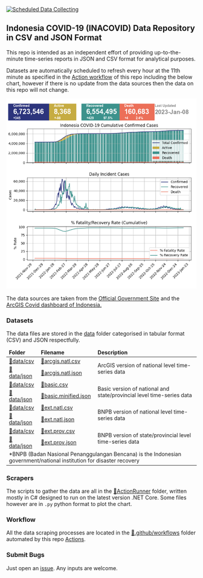 [![Scheduled Data Collecting](https://github.com/erlange/INACOVID/workflows/Report%20Collecting/badge.svg)](https://github.com/erlange/INACOVID/actions?query=workflow%3A%22Report+Collecting%22)

## Indonesia COVID-19 (INACOVID) Data Repository in CSV and JSON Format

This repo is intended as an independent effort of providing up-to-the-minute time-series reports in JSON and CSV format for analytical purposes.

Datasets are automatically scheduled to refresh every hour at the 11th minute as specified in the [Action workflow](https://github.com/erlange/INACOVID/actions) of this repo including the below chart, however if there is no update from the data sources then the data on this repo will not change.

![Indonesia Covid-19 Chart](https://raw.githubusercontent.com/erlange/INACOVID/master/data/plot/inachart.png)


The data sources are taken from the [Official Government Site](https://covid19.go.id/peta-sebaran) and the [ArcGIS Covid dashboard of Indonesia.](https://inacovid19.maps.arcgis.com/apps/opsdashboard/index.html#/81a3572883014c0088a62e1f320c97e1)


### Datasets

The data files are stored in the [data](https://github.com/erlange/INACOVID/tree/master/data) folder categorised in tabular format (CSV) and JSON respectfully.

<table>
<thead>
<tr>
<td><b>Folder</b></td>
<td><b>Filename</b></td>
<td ><b>Description</b></td>
</thead>
<tbody>
<tr>
<td><a href=https://github.com/erlange/INACOVID/tree/master/data/csv>📁data/csv</a></td>
<td><a href=https://github.com/erlange/INACOVID/blob/master/data/csv/arcgis.natl.csv>📄arcgis.natl.csv</a></td>
<td rowspan=2>ArcGIS version of national level time-series data
</td>
</tr>
<tr>
<td><a href=https://github.com/erlange/INACOVID/tree/master/data/json>📁data/json</a></td>
<td><a href=https://github.com/erlange/INACOVID/blob/master/data/json/arcgis.natl.json>📜arcgis.natl.json</a></td>
</td>
</tr>

<tr>
<td><a href=https://github.com/erlange/INACOVID/tree/master/data/csv>📁data/csv</a></td>
<td><a href=https://github.com/erlange/INACOVID/blob/master/data/csv/basic.csv>📄basic.csv</a></td>
<td rowspan=2>Basic version of national and state/provincial level time-series data
</td>
</tr>
<tr>
<td><a href=https://github.com/erlange/INACOVID/tree/master/data/json>📁data/json</a></td>
<td><a href=https://github.com/erlange/INACOVID/blob/master/data/json/basic.minified.json>📜basic.minified.json</a></td>
</td>
</tr>

<tr>
<td><a href=https://github.com/erlange/INACOVID/tree/master/data/csv>📁data/csv</a></td>
<td><a href=https://github.com/erlange/INACOVID/blob/master/data/csv/ext.natl.csv>📄ext.natl.csv</a></td>
<td rowspan=2>BNPB version of national level time-series data
</td>
</tr>
<tr>
<td><a href=https://github.com/erlange/INACOVID/tree/master/data/json>📁data/json</a></td>
<td><a href=https://github.com/erlange/INACOVID/blob/master/data/json/ext.natl.json>📜ext.natl.json</a></td>
</td>
</tr>

<tr>
<td><a href=https://github.com/erlange/INACOVID/tree/master/data/csv>📁data/csv</a></td>
<td><a href=https://github.com/erlange/INACOVID/blob/master/data/csv/ext.prov.csv>📄ext.prov.csv</a></td>
<td rowspan=2>BNPB version of state/provincial level time-series data
</td>
</tr>
<tr>
<td><a href=https://github.com/erlange/INACOVID/tree/master/data/json>📁data/json</a></td>
<td><a href=https://github.com/erlange/INACOVID/blob/master/data/json/ext.prov.json>📜ext.prov.json</a></td>
</td>
</tr>

<tr>
<td colspan=3>*BNPB (Badan Nasional Penanggulangan Bencana) is the Indonesian government/national institution for disaster recovery</td>
</tr>

</tbody>
</table>

### Scrapers

The scripts to gather the data are all in the [📁ActionRunner](https://github.com/erlange/INACOVID/tree/master/ActionRunner) folder, written mostly in C# designed to run on the latest version .NET Core.  Some files however are in `.py` python format to plot the chart.

### Workflow

All the data scraping processes are located in the [📁.github/workflows](https://github.com/erlange/INACOVID/tree/master/.github/workflows)  folder automated by this repo  [Actions](https://github.com/erlange/INACOVID/actions). 

### Submit Bugs

Just open an [issue](https://github.com/erlange/INACOVID/issues/new). Any inputs are welcome.

